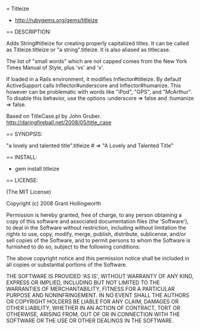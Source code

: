 = Titleize

* http://rubygems.org/gems/titleize

== DESCRIPTION:

Adds String#titleize for creating properly capitalized titles.
It can be called as Titleize.titleize or "a string".titleize. It is also
aliased as titlecase.

The list of "small words" which are not capped comes from the New York Times 
Manual of Style, plus 'vs' and 'v'.

If loaded in a Rails environment, it modifies Inflector#titleize. By default 
ActiveSupport calls Inflector#underscore and Inflector#humanize. This however
can be problematic with words like "iPod", "GPS", and "McArthur". To disable 
this behavior, use the options :underscore => false and :humanize => false.

Based on TitleCase.pl by John Gruber.
http://daringfireball.net/2008/05/title_case

== SYNOPSIS:

  "a lovely and talented title".titleize # => "A Lovely and Talented Title"

== INSTALL:

* gem install titleize

== LICENSE:

(The MIT License)

Copyright (c) 2008 Grant Hollingworth

Permission is hereby granted, free of charge, to any person obtaining
a copy of this software and associated documentation files (the
'Software'), to deal in the Software without restriction, including
without limitation the rights to use, copy, modify, merge, publish,
distribute, sublicense, and/or sell copies of the Software, and to
permit persons to whom the Software is furnished to do so, subject to
the following conditions:

The above copyright notice and this permission notice shall be
included in all copies or substantial portions of the Software.

THE SOFTWARE IS PROVIDED 'AS IS', WITHOUT WARRANTY OF ANY KIND,
EXPRESS OR IMPLIED, INCLUDING BUT NOT LIMITED TO THE WARRANTIES OF
MERCHANTABILITY, FITNESS FOR A PARTICULAR PURPOSE AND NONINFRINGEMENT.
IN NO EVENT SHALL THE AUTHORS OR COPYRIGHT HOLDERS BE LIABLE FOR ANY
CLAIM, DAMAGES OR OTHER LIABILITY, WHETHER IN AN ACTION OF CONTRACT,
TORT OR OTHERWISE, ARISING FROM, OUT OF OR IN CONNECTION WITH THE
SOFTWARE OR THE USE OR OTHER DEALINGS IN THE SOFTWARE.
